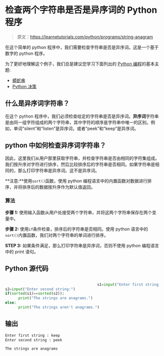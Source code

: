 # 检查两个字符串是否是异序词的 Python 程序

> 原文：<https://learnetutorials.com/python/programs/string-anagram>

在这个简单的 python 程序中，我们需要检查字符串是否是异序词。这是一个基于数字的 python 程序。

为了更好地理解这个例子，我们总是建议您学习下面列出的 [Python 编程](../ "Python tutorial")的基本主题:

*   [蟒蛇串](../../python/python-string "operators in python")
*   [Python 决策](../../python/decision-making-statements "operators in python")

## 什么是异序词字符串？

在这个 python 程序中，我们必须检查给定的字符串是否是异序词。**异序词**字符串是由同一组字符组成的两个字符串，其中字符的顺序是字符串中唯一的区别。例如，单词“silent”和“listen”是异序词，或者“peek”和“keep”是异序词。

## python 中如何检查异序词字符串？

因此，这里我们从用户那里获取字符串，并检查字符串是否由相同的字符集组成。我们按升序对字符进行排序，然后比较排序后的字符串是否相同。如果字符串是相同的，那么打印字符串是异序词。这不是异序词。

**注意:**使用`sort()`函数，使用 python 编程语言中的内置函数对数据进行排序，并将排序后的数据按升序作为默认值返回。

### 算法

**步骤 1:** 使用输入函数从用户处接受两个字符串，并将这两个字符串保存在两个变量中。

**步骤 2:** 使用`if`条件检查，排序后的字符串是否相同。使用 python 语言中的`sort()`内置函数，我们对两个字符串的单词进行排序。

**STEP 3:** 如果条件满足，那么打印字符串是异序词，否则不使用 python 编程语言中的 print 语句。

## Python 源代码

```py

                                          s1=input("Enter first string:")
s2=input("Enter second string:")
if(sorted(s1)==sorted(s2)):
      print("The strings are anagrams.")
else:
      print("The strings aren't anagrams.")

```

## 输出

```py
Enter first string : keep
Enter second string : peek

The strings are anagrams
```